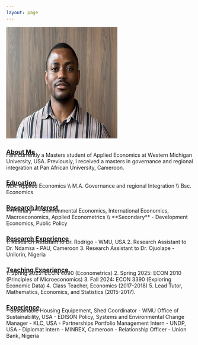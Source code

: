 ```yaml
---
layout: page
---
```


![passport](/assets/images/Akinyemi.jpg "Akinyemi Afolabi")

<h3 style="margin-bottom:-10px;"><u>About Me</u></h3>
I am currently a Masters student of Applied Economics at Western Michigan University, USA. Previously, I received a masters in governance and regional integration at Pan African University, Cameroon.

<h3 style="margin-bottom:-10px;"><u>Education</u></h3>
M.A. Applied Economics \\
M.A. Governance and regional Integration \\
Bsc. Economics

<h3 style="margin-bottom:-10px;"><u>Research Interest</u></h3>
**Primary** - Environmental Economics, International Economics, Macroeconomics, Applied Econometrics \\
**Secondary** - Development Economics, Public Policy

 
<h3 style="margin-bottom:-10px;"><u>Research Experience</u></h3>
1. Research Assistant to Dr. Rodrigo - WMU, USA
2. Research Assistant to Dr. Ndamsa - PAU, Cameroon
3. Research Assistant to Dr. Ojuolape - Unilorin, Nigeria
   
<h3 style="margin-bottom:-10px;"><u>Teaching Experience</u></h3>
1. Spring 2025: ECON 4090 (Econometrics)
2. Spring 2025: ECON 2010 (Principles of Microeconomics)
3. Fall 2024: ECON 3390 (Exploring Economic Data)
4. Class Teacher, Economics (2017-2018)
5. Lead Tutor, Mathematics, Economics, and Statistics (2015-2017).


<h3 style="margin-bottom:-10px;"><u>Experience</u></h3>
- Sustainable Housing Equipement, Shed Coordinator - WMU Office of Sustainability, USA
- EDISON Policy, Systems and Environmental Change Manager - KLC, USA
- Partnerships Portfolio Management Intern - UNDP, USA
- Diplomat Intern - MINREX, Cameroon
- Relationship Officer - Union Bank, Nigeria
